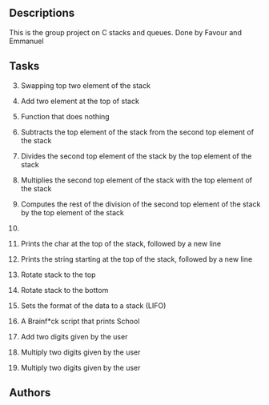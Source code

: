 ## Descriptions

This is the group project on C stacks and queues. Done by Favour and Emmanuel

## Tasks

3. Swapping top two element of the stack

4. Add two element at the top of stack

5. Function that does nothing

6. Subtracts the top element of the stack from the second top element of the stack

7. Divides the second top element of the stack by the top element of the stack

8. Multiplies the second top element of the stack with the top element of the stack

9. Computes the rest of the division of the second top element of the stack by the top element of the stack

10. 

11. Prints the char at the top of the stack, followed by a new line

12. Prints the string starting at the top of the stack, followed by a new line

13. Rotate stack to the top

14. Rotate stack to the bottom

15. Sets the format of the data to a stack (LIFO)

16. A Brainf*ck script that prints School

17. Add two digits given by the user

18. Multiply two digits given by the user

19. Multiply two digits given by the user

## Authors